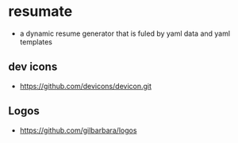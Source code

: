 # resumate

- a dynamic resume generator that is fuled by yaml data and yaml templates


## dev icons

- https://github.com/devicons/devicon.git

## Logos

- https://github.com/gilbarbara/logos